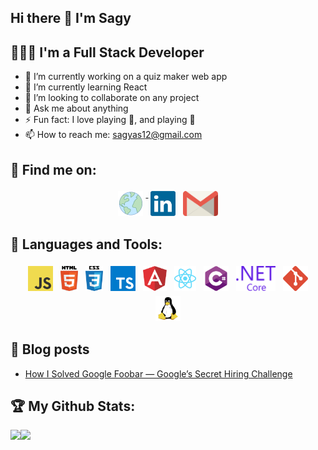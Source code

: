 ## Hi there 👋 I'm Sagy

<!--
**sagyas/sagyas** is a ✨ _special_ ✨ repository because its `README.md` (this file) appears on your GitHub profile.

Here are some ideas to get you started:

- 🔭 I’m currently working on ...
- 🌱 I’m currently learning ...
- 👯 I’m looking to collaborate on ...
- 🤔 I’m looking for help with ...
- 💬 Ask me about ...
- 📫 How to reach me: ...
- 😄 Pronouns: ...
- ⚡ Fun fact: ...
-->
## 👨🏽‍💻 I'm a Full Stack Developer  
 - 🔭 I’m currently working on a quiz maker web app  
 - 🌱 I’m currently learning React  
 - 👯 I’m looking to collaborate on any project  
 - 💬 Ask me about anything  
 - ⚡ Fun fact: I love playing 🏀, and playing 🎸  
 - 📫 How to reach me: sagyas12@gmail.com  

## :email: Find me on:  
<p align="center">
 <a href="https://sagyas.github.io/" target="_blank" rel="noopener noreferrer"> <img src="assets/globe(17).png" height="40" style="vertical-align:top; margin:4px"> </a>
 <a href="https://www.linkedin.com/in/sagyas/" target="_blank" rel="noopener noreferrer"> <img src="assets/linkedin-icon-2.svg" height="40" style="vertical-align:top; margin:4px"></a>
 <a href="mailto:sagyas12@gmail.com"> <img src="assets/gmail-icon.svg" alt="Python" height="40" style="vertical-align:top; margin:4px"></a> 
</p>  

## 🧰 Languages and Tools:
<p align="center">
<img src="assets/logo-javascript.svg" alt="JavaScript" height="40" style="vertical-align:top; margin:4px">
<img src="assets/html5.svg" alt="HTML" height="40" style="vertical-align:top; margin:4px">
<img src="assets/css-5.svg" alt="CSS" height="40" style="vertical-align:top; margin:4px">
<img src="assets/typescript.svg" alt="TypeScript" height="40" style="vertical-align:top; margin:4px">
<img src="assets/angular-icon-1.svg" alt="Angular" height="40" style="vertical-align:top; margin:4px">
<img src="assets/react-2.svg" alt="React" height="40" style="vertical-align:top; margin:4px">  
<img src="assets/c--4.svg" alt="C#" height="40" style="vertical-align:top; margin:4px">
<img src="assets/dot-net-core-7.svg" alt=".NET Core" height="40" style="vertical-align:top; margin:4px">
<img src="assets/git-icon.svg" alt="Git" height="40" style="vertical-align:top; margin:4px">
<img src="assets/linux-tux.svg" alt="Linux" height="40" style="vertical-align:top; margin:4px" alt="Windows" height="40" style="vertical-align:top; margin:4px">
</p>

## :blue_book: Blog posts
 - [How I Solved Google Foobar — Google’s Secret Hiring Challenge](https://sagyas12.medium.com/how-i-solved-google-foobar-googles-secret-hiring-challenge-d1f5bca6360d)

## :trophy: My Github Stats:
<div>
<a href="https://github-readme-stats.vercel.app/api?username=sagyas&theme=tokyonight">
  <img  align="left" src="https://github-readme-stats.vercel.app/api?username=sagyas&theme=tokyonight" />
</a>
 <a href="https://github-readme-stats.vercel.app/api/top-langs/?username=sagyas&theme=tokyonight&layout=compact">
  <img align="left" src="https://github-readme-stats.vercel.app/api/top-langs/?username=sagyas&theme=tokyonight&layout=compact" />
</a>
</div>
